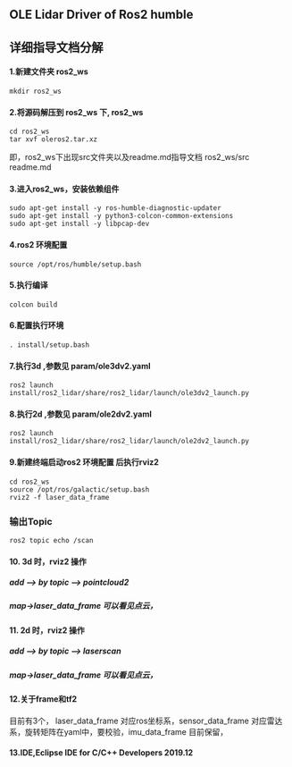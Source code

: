 ## OLE Lidar Driver of Ros2 humble ## 
## 详细指导文档分解 ##
#### 1.新建文件夹 ros2_ws
```
mkdir ros2_ws
```
#### 2.将源码解压到 ros2_ws 下, ros2_ws
```
cd ros2_ws
tar xvf oleros2.tar.xz
```

即，ros2_ws下出现src文件夹以及readme.md指导文档
ros2_ws/src
	readme.md
#### 3.进入ros2_ws，安装依赖组件
```
sudo apt-get install -y ros-humble-diagnostic-updater
sudo apt-get install -y python3-colcon-common-extensions
sudo apt-get install -y libpcap-dev
```
#### 4.ros2 环境配置

```
source /opt/ros/humble/setup.bash
```

#### 5.执行编译

```
colcon build
```

#### 6.配置执行环境

```
. install/setup.bash
```

#### 7.执行3d ,参数见 param/ole3dv2.yaml

```
ros2 launch install/ros2_lidar/share/ros2_lidar/launch/ole3dv2_launch.py
```

#### 8.执行2d ,参数见 param/ole2dv2.yaml

```
ros2 launch install/ros2_lidar/share/ros2_lidar/launch/ole2dv2_launch.py
```

#### 9.新建终端启动ros2 环境配置 后执行rviz2

```
cd ros2_ws
source /opt/ros/galactic/setup.bash
rviz2 -f laser_data_frame
```
### 输出Topic
```
ros2 topic echo /scan
```
#### 10. 3d 时，rviz2 操作

##### add --> by topic --> pointcloud2

##### map->laser_data_frame                     可以看见点云，

#### 11. 2d 时，rviz2 操作

##### add --> by topic --> laserscan

##### map->laser_data_frame                     可以看见点云，

#### 12.关于frame和tf2

 目前有3个， laser_data_frame 对应ros坐标系，sensor_data_frame 对应雷达系，旋转矩阵在yaml中，要校验，imu_data_frame 目前保留，

#### 13.IDE,Eclipse IDE for C/C++ Developers 2019.12

